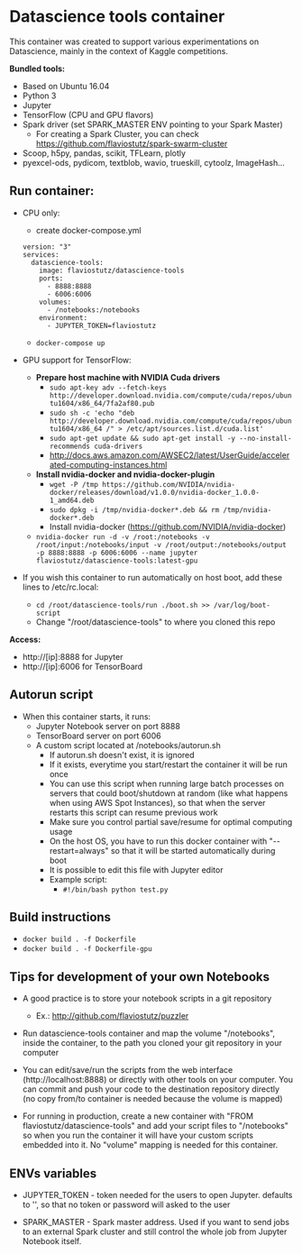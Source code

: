 # Datascience tools container

This container was created to support various experimentations on Datascience, mainly in the context of Kaggle competitions.

**Bundled tools:**

- Based on Ubuntu 16.04
- Python 3
- Jupyter
- TensorFlow (CPU and GPU flavors)
- Spark driver (set SPARK_MASTER ENV pointing to your Spark Master)
  - For creating a Spark Cluster, you can check https://github.com/flaviostutz/spark-swarm-cluster
- Scoop, h5py, pandas, scikit, TFLearn, plotly
- pyexcel-ods, pydicom, textblob, wavio, trueskill, cytoolz, ImageHash...

## Run container:

   - CPU only:

      * create docker-compose.yml

      ```
      version: "3"
      services:
        datascience-tools:
          image: flaviostutz/datascience-tools
          ports:
            - 8888:8888
            - 6006:6006
          volumes:
            - /notebooks:/notebooks
          environment:
            - JUPYTER_TOKEN=flaviostutz
      ```
      * `docker-compose up`

   - GPU support for TensorFlow:
      - **Prepare host machine with NVIDIA Cuda drivers**
         - `sudo apt-key adv --fetch-keys http://developer.download.nvidia.com/compute/cuda/repos/ubuntu1604/x86_64/7fa2af80.pub`
         - `sudo sh -c 'echo "deb http://developer.download.nvidia.com/compute/cuda/repos/ubuntu1604/x86_64 /" > /etc/apt/sources.list.d/cuda.list'`
         - `sudo apt-get update && sudo apt-get install -y --no-install-recommends cuda-drivers`
         - http://docs.aws.amazon.com/AWSEC2/latest/UserGuide/accelerated-computing-instances.html
      - **Install nvidia-docker and nvidia-docker-plugin**
         - `wget -P /tmp https://github.com/NVIDIA/nvidia-docker/releases/download/v1.0.0/nvidia-docker_1.0.0-1_amd64.deb`
         - `sudo dpkg -i /tmp/nvidia-docker*.deb && rm /tmp/nvidia-docker*.deb`
         - Install nvidia-docker (https://github.com/NVIDIA/nvidia-docker)
      - `nvidia-docker run -d -v /root:/notebooks -v /root/input:/notebooks/input -v /root/output:/notebooks/output -p 8888:8888 -p 6006:6006 --name jupyter flaviostutz/datascience-tools:latest-gpu`
   - If you wish this container to run automatically on host boot, add these lines to /etc/rc.local:
      - `cd /root/datascience-tools/run
         ./boot.sh >> /var/log/boot-script`
      - Change "/root/datascience-tools" to where you cloned this repo

**Access:**

- http://[ip]:8888 for Jupyter
- http://[ip]:6006 for TensorBoard

## Autorun script

   - When this container starts, it runs:
      - Jupyter Notebook server on port 8888
      - TensorBoard server on port 6006
      - A custom script located at /notebooks/autorun.sh
         - If autorun.sh doesn't exist, it is ignored 
         - If it exists, everytime you start/restart the container it will be run once
         - You can use this script when running large batch processes on servers that could boot/shutdown at random (like what happens when using AWS Spot Instances), so that when the server restarts this script can resume previous work
         - Make sure you control partial save/resume for optimal computing usage
         - On the host OS, you have to run this docker container with "--restart=always" so that it will be started automatically during boot
         - It is possible to edit this file with Jupyter editor
         - Example script:
            - `#!/bin/bash
               python test.py`

## Build instructions

- `docker build . -f Dockerfile`
- `docker build . -f Dockerfile-gpu`

## Tips for development of your own Notebooks

- A good practice is to store your notebook scripts in a git repository
  - Ex.: http://github.com/flaviostutz/puzzler

- Run datascience-tools container and map the volume "/notebooks", inside the container, to the path you cloned your git repository in your computer

- You can edit/save/run the scripts from the web interface (http://localhost:8888) or directly with other tools on your computer. You can commit and push your code to the destination repository directly (no copy from/to container is needed because the volume is mapped)

- For running in production, create a new container with "FROM flaviostutz/datascience-tools" and add your script files to "/notebooks" so when you run the container it will have your custom scripts embedded into it. No "volume" mapping is needed for this container.

## ENVs variables

- JUPYTER_TOKEN - token needed for the users to open Jupyter. defaults to '', so that no token or password will asked to the user

- SPARK_MASTER - Spark master address. Used if you want to send jobs to an external Spark cluster and still control the whole job from Jupyter Notebook itself.
